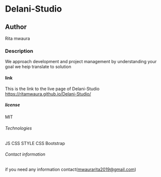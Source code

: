 # Delani-Studio
## Author
Rita mwaura
### Description
We approach development and project management by understanding your goal we heip translate to solution
#### link
This is the link to the live page of Delani-Studio
https://ritamwaura.github.io/Delani-Studio/
##### license 
MIT
###### Technologies
JS
CSS
STYLE CSS
Bootstrap
###### Contact information
if you need any information contact(mwaurarita2019@gmail.com) 
